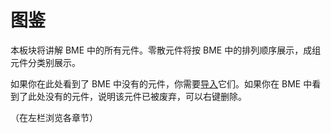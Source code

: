 # 图鉴

本板块将讲解 BME 中的所有元件。零散元件将按 BME 中的排列顺序展示，成组元件分类别展示。

如果你在此处看到了 BME 中没有的元件，你需要[导入](/start/preparation.md#导入元件库)它们。如果你在 BME 中看到了此处没有的元件，说明该元件已被废弃，可以右键删除。

（在左栏浏览各章节）

